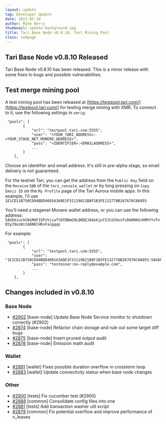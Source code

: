 ```yaml
---
layout: update
tag: Developer Update
date: 2021-05-10
author: Mike Berry
thumbnail: update-background.jpg
title: Tari Base Node v0.8.10, Test Mining Pool
class: subpage
---
```


## Tari Base Node v0.8.10 Released

Tari Base Node v0.8.10 has been released. This is a minor release with some fixes to bugs and possible vulnerabilities.

## Test merge mining pool

A test mining pool has been released at [https://testpool.tari.com/](https://testpool.tari.com/) for testing merge mining with XMR. To connect to it, use the following settings in `xmrig`:

```
 "pools": [
        {
            "url": "testpool.tari.com:5555",
            "user": "<YOUR_TARI_ADDRESS>:<YOUR_STAGE_NET_MONERO_ADDRESS>",
            "pass": "<IDENTIFIER>:<EMAILADDRESS>",
            ...
        }
    ],
```

Choose an identifier and email address. It's still in pre-alpha stage, so email delivery is not guaranteed.

For the testnet Tari, you can get the address from the `Public Key` field on the `Receive` tab of the `tari_console_wallet` or by long pressing on `Copy Emoji ID` on the `My Profile` page of the Tari Aurora mobile apps. In this example, I'll use `1E1CD11B750CD94BDD40916368E1F31119821B8F1B3FE132778B267676C8A955`

You'll need a stagenet Monero wallet address, or you can use the following address: `5AVbkiuchCWiMdF15PzVjsaTtDf8BmG9LQKDEJAdokjuYZJCdJUsoTvDGHMAXcKMhYYvTvQ5y29ozWitA8NECHRsFazgqqz`

For example:

```
 "pools": [
        {
            "url": "testpool.tari.com:5555",
            "user": "1E1CD11B750CD94BDD40916368E1F31119821B8F1B3FE132778B267676C8A955:5AVbkiuchCWiMdF15PzVjsaTtDf8BmG9LQKDEJAdokjuYZJCdJUsoTvDGHMAXcKMhYYvTvQ5y29ozWitA8NECHRsFazgqqz",
            "pass": "testminer:no-reply@example.com",
            ...
        }
    ],
```

## Changes included in v0.8.10

### Base Node

- [#2902](https://github.com/tari-project/tari/pull/2902) [base-node] Update Base Node Service monitor to shutdown correctly (#2902)
- [#2874](https://github.com/tari-project/tari/pull/2874) [base-node] Refactor chain storage and rule out some target diff bugs
- [#2875](https://github.com/tari-project/tari/pull/2875) [base-node] Insert pruned output audit
- [#2878](https://github.com/tari-project/tari/pull/2878) [base-node] Emission math audit

### Wallet

- [#2891](https://github.com/tari-project/tari/pull/2891) [wallet] Fixes possible duration overflow in crossterm loop
- [#2883](https://github.com/tari-project/tari/pull/2883) [wallet] Update connectivity status when base node changes

### Other

- [#2900](https://github.com/tari-project/tari/pull/2900) [tests] Fix cucumber test (#2900)
- [#2888](https://github.com/tari-project/tari/pull/2888) [common] Consolidate config files into one
- [#2881](https://github.com/tari-project/tari/pull/2881) [tests] Add transaction washer util script
- [#2879](https://github.com/tari-project/tari/pull/2879) [common] Fix potential overflow and improve performance of n_leaves

